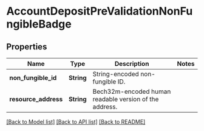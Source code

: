 # AccountDepositPreValidationNonFungibleBadge

## Properties

Name | Type | Description | Notes
------------ | ------------- | ------------- | -------------
**non_fungible_id** | **String** | String-encoded non-fungible ID. | 
**resource_address** | **String** | Bech32m-encoded human readable version of the address. | 

[[Back to Model list]](../README.md#documentation-for-models) [[Back to API list]](../README.md#documentation-for-api-endpoints) [[Back to README]](../README.md)


